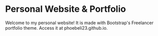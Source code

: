 # Personal Website & Portfolio

Welcome to my personal website! It is made with Bootstrap's Freelancer portfolio theme. Access it at phoebeli23.github.io.
